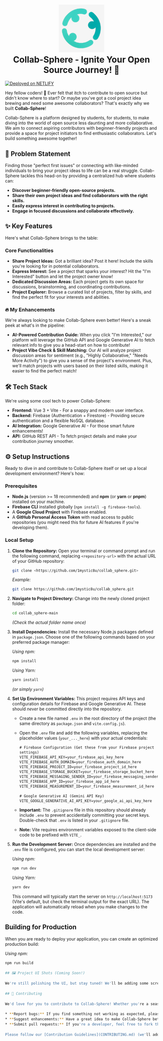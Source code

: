 # <div align="center"> <img src="public/logo.png" alt="Collab-Sphere Logo" width="150"> <br> Collab-Sphere - Ignite Your Open Source Journey! 🚀 </div>

[![Deployed on NETLIFY](https://img.shields.io/badge/Deployed%20on-Netlify-Red?style=for-the-badge&logo=netlify)](https://thunderous-tanuki-dab88d.netlify.app/)

Hey fellow coders! 👋 Ever felt that itch to contribute to open source but didn't know where to start? Or maybe you've got a cool project idea brewing and need some awesome collaborators? That's exactly why we built **Collab-Sphere**!

Collab-Sphere is a platform designed by students, for students, to make diving into the world of open source less daunting and more collaborative. We aim to connect aspiring contributors with beginner-friendly projects and provide a space for project initiators to find enthusiastic collaborators. Let's build something awesome together!

## 🎯 Problem Statement

Finding those "perfect first issues" or connecting with like-minded individuals to bring your project ideas to life can be a real struggle. Collab-Sphere tackles this head-on by providing a centralized hub where students can:

* **Discover beginner-friendly open-source projects.**
* **Share their own project ideas and find collaborators with the right skills.**
* **Easily express interest in contributing to projects.**
* **Engage in focused discussions and collaborate effectively.**

## ✨ Key Features

Here's what Collab-Sphere brings to the table:

### Core Functionalities

* **Share Project Ideas:** Got a brilliant idea? Post it here! Include the skills you're looking for in potential collaborators.
* **Express Interest:** See a project that sparks your interest? Hit the "I'm Interested" button and let the project owner know!
* **Dedicated Discussion Areas:** Each project gets its own space for discussions, brainstorming, and coordinating contributions.
* **Project Explorer:** Browse a curated list of projects, filter by skills, and find the perfect fit for your interests and abilities.

### 🔥 My Enhancements 

We're always looking to make Collab-Sphere even better! Here's a sneak peek at what's in the pipeline:

* **AI-Powered Contribution Guide:** When you click "I'm Interested," our platform will leverage the GitHub API and Google Generative AI to fetch relevant info to give you a head-start on how to contribute!
* **Project Vibe Check & Skill Matching:** Our AI will analyze project discussion areas for sentiment (e.g., "Highly Collaborative," "Needs More Activity") to give you a sense of the project's environment. Plus, we'll match projects with users based on their listed skills, making it easier to find the perfect match!

## 🛠️ Tech Stack

We're using some cool tech to power Collab-Sphere:

* **Frontend:** Vue 3 + Vite - For a snappy and modern user interface.
* **Backend:** Firebase (Authentication + Firestore) - Providing secure authentication and a flexible NoSQL database.
* **AI Integration:** Google Generative AI - For those smart future enhancements!
* **API:** GitHub REST API - To fetch project details and make your contribution journey smoother.

## ⚙️ Setup Instructions

Ready to dive in and contribute to Collab-Sphere itself or set up a local development environment? Here's how:

### Prerequisites

* **Node.js** (version >= 18 recommended) and **npm** (or **yarn** or **pnpm**) installed on your machine.
* **Firebase CLI** installed globally (`npm install -g firebase-tools`).
* A **Google Cloud Project** with Firebase enabled.
* A **GitHub Personal Access Token** with read access to public repositories (you might need this for future AI features if you're developing them).

### Local Setup
1.  **Clone the Repository:**
    Open your terminal or command prompt and run the following command, replacing `<repository-url>` with the actual URL of your GitHub repository:
    ```bash
    git clone <https://github.com/1mystic8u/collab_sphere.git>
    ```
    *Example:*
    ```bash
    git clone https://github.com/1mystic8u/collab_sphere.git
    ```

2.  **Navigate to Project Directory:**
    Change into the newly cloned project folder:
    ```bash
    cd collab_sphere-main
    ```
    *(Check the actual folder name once)*

3.  **Install Dependencies:**
    Install the necessary Node.js packages defined in `package.json`. Choose one of the following commands based on your preferred package manager:

    *Using npm:*
    ```bash
    npm install
    ```

    *Using Yarn:*
    ```bash
    yarn install
    ```
    *(or simply `yarn`)*

4.  **Set Up Environment Variables:**
    This project requires API keys and configuration details for Firebase and Google Generative AI. These should *never* be committed directly into the repository.

    *   Create a new file named `.env` in the root directory of the project (the same directory as `package.json` and `vite.config.js`).
    *   Open the `.env` file and add the following variables, replacing the placeholder values (`your_..._here`) with your actual credentials:

        ```env
        # Firebase Configuration (Get these from your Firebase project settings)
        VITE_FIREBASE_API_KEY=your_firebase_api_key_here
        VITE_FIREBASE_AUTH_DOMAIN=your_firebase_auth_domain_here
        VITE_FIREBASE_PROJECT_ID=your_firebase_project_id_here
        VITE_FIREBASE_STORAGE_BUCKET=your_firebase_storage_bucket_here
        VITE_FIREBASE_MESSAGING_SENDER_ID=your_firebase_messaging_sender_id_here
        VITE_FIREBASE_APP_ID=your_firebase_app_id_here
        VITE_FIREBASE_MEASUREMENT_ID=your_firebase_measurement_id_here 

        # Google Generative AI (Gemini API Key)
        VITE_GOOGLE_GENERATIVE_AI_API_KEY=your_google_ai_api_key_here
        ```

    *   **Important:** The `.gitignore` file in this repository should already include `.env` to prevent accidentally committing your secret keys. Double-check that `.env` is listed in your `.gitignore` file.
    *   **Note:** Vite requires environment variables exposed to the client-side code to be prefixed with `VITE_`.

5.  **Run the Development Server:**
    Once dependencies are installed and the `.env` file is configured, you can start the local development server:

    *Using npm:*
    ```bash
    npm run dev
    ```

    *Using Yarn:*
    ```bash
    yarn dev
    ```

    This command will typically start the server on `http://localhost:5173` (Vite's default, but check the terminal output for the exact URL). The application will automatically reload when you make changes to the code.

## Building for Production

When you are ready to deploy your application, you can create an optimized production build:

*Using npm:*
```bash
npm run build

## 🖼️ Project UI Shots (Coming Soon!)

We're still polishing the UI, but stay tuned! We'll be adding some screenshots here to give you a visual taste of Collab-Sphere in action.

## 🙌 Contributing

We'd love for you to contribute to Collab-Sphere! Whether you're a seasoned open-source contributor or just starting out, there are many ways to get involved:

* **Report bugs:** If you find something not working as expected, please open an issue.
* **Suggest enhancements:** Have a great idea to make Collab-Sphere better? Let us know!
* **Submit pull requests:** If you're a developer, feel free to fork the repository, make your changes, and submit a pull request.

Please follow our [Contribution Guidelines](CONTRIBUTING.md) (we'll add this file soon!) for more details.
